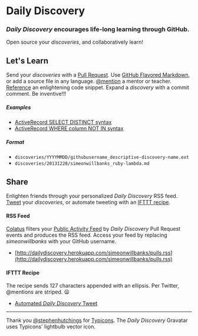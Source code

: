 # Daily Discovery

### *Daily Discovery* encourages life-long learning through GitHub.

Open source your *discoveries*, and collaboratively learn!

## Let's Learn

Send your *discoveries* with a [Pull Request][pr]. Use [GitHub Flavored Markdown][gfm], or add a source file in any language. [@mention][mention] a mentor or teacher. [Reference][ref] an enlightening code snippet.  Expand a *discovery* with a commit comment.  Be inventive!!! 

##### Examples
- [ActiveRecord SELECT DISTINCT syntax](https://github.com/dailydiscovery/dailydiscovery/commit/cf8c40c51a88ba730518e1a599ecc4975f2f2e45)
- [ActiveRecord WHERE column NOT IN syntax](https://github.com/dailydiscovery/dailydiscovery/pull/3)


##### Format

- `discoveries/YYYYMMDD/githubusername_descriptive-discovery-name.ext`
- `discoveries/20131228/simeonwillbanks_ruby-lambda.md`

## Share

Enlighten friends through your personalized *Daily Discovery* RSS feed. [Tweet](https://twitter.com/simeonwillbanks/status/421677424699379712) your *discoveries*, or automate tweeting with an [IFTTT recipe](https://ifttt.com/recipes/139355). 

#### RSS Feed

[Colatus](https://github.com/dailydiscovery/colatus) filters your [Public Activity Feed](https://help.github.com/articles/viewing-your-feeds#the-public-activity-tab) by *Daily Discovery* Pull Request events and produces the RSS feed.  Access your feed by replacing *simeonwillbanks* with your GitHub username.

- [http://dailydiscovery.herokuapp.com/simeonwillbanks/pulls.rss](http://dailydiscovery.herokuapp.com/simeonwillbanks/pulls.rss)

#### IFTTT Recipe

The recipe sends 127 characters appended with an ellipsis. Per Twitter, @mentions are striped. :frowning:

- [Automated *Daily Discovery* Tweet](https://twitter.com/simeonwillbanks/status/424058246622896130)

---
Thank you [@stephenhutchings](https://github.com/stephenhutchings) for [Typicons](https://github.com/stephenhutchings/typicons.font). The *Daily Discovery* Gravatar uses Typicons' lightbulb vector icon.

[pr]: https://help.github.com/articles/using-pull-requests
[gfm]: https://help.github.com/articles/github-flavored-markdown
[mention]: https://help.github.com/articles/github-flavored-markdown#name-and-team-mentions-autocomplete
[ref]: https://help.github.com/articles/github-flavored-markdown#references

